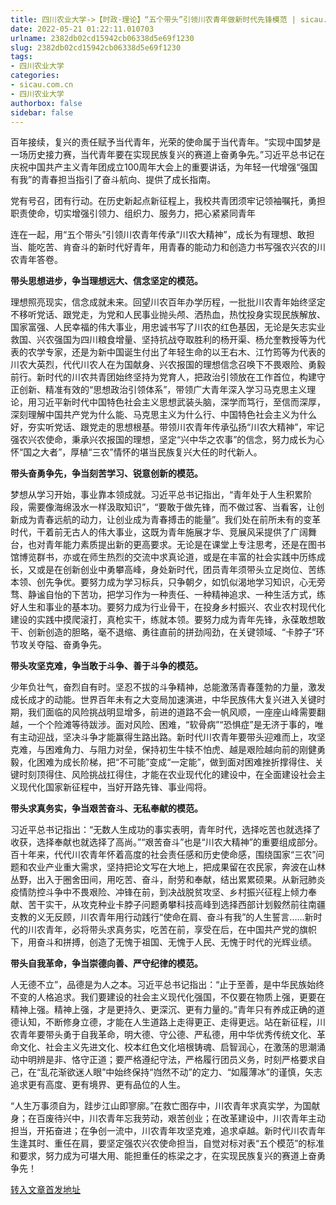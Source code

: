 ```yaml
---
title: 四川农业大学->【时政·理论】“五个带头”引领川农青年做新时代先锋模范 | sicau.com.cn
date: 2022-05-21 01:22:11.010703
urlname: 2382db02cd15942cb06338d5e69f1230
slug: 2382db02cd15942cb06338d5e69f1230
tags: 
- 四川农业大学
categories:
- sicau.com.cn
- 四川农业大学
authorbox: false
sidebar: false
---
```

百年接续，复兴的责任赋予当代青年，光荣的使命属于当代青年。“实现中国梦是一场历史接力赛，当代青年要在实现民族复兴的赛道上奋勇争先。”习近平总书记在庆祝中国共产主义青年团成立100周年大会上的重要讲话，为年轻一代增强“强国有我”的青春担当指引了奋斗航向、提供了成长指南。

党有号召，团有行动。在历史新起点新征程上，我校共青团须牢记领袖嘱托，勇担职责使命，切实增强引领力、组织力、服务力，把心紧紧同青年
<!--more-->
连在一起，用“五个带头”引领川农青年传承“川农大精神”，成长为有理想、敢担当、能吃苦、肯奋斗的新时代好青年，用青春的能动力和创造力书写强农兴农的川农青年答卷。

**带头思想进步，争当理想远大、信念坚定的模范。**

理想照亮现实，信念成就未来。回望川农百年办学历程，一批批川农青年始终坚定不移听党话、跟党走，为党和人民事业抛头颅、洒热血，热忱投身实现民族解放、国家富强、人民幸福的伟大事业，用忠诚书写了川农的红色基因，无论是矢志实业救国、兴农强国为四川粮食增量、坚持抗战夺取胜利的杨开渠、杨允奎教授等为代表的农学专家，还是为新中国诞生付出了年轻生命的以王右木、江竹筠等为代表的川农大英烈，代代川农人在为国献身、兴农报国的理想信念召唤下不畏艰险、勇毅前行。新时代的川农共青团始终坚持为党育人，把政治引领放在工作首位，构建守正创新、精准有效的“思想政治引领体系”，带领广大青年深入学习马克思主义理论，用习近平新时代中国特色社会主义思想武装头脑，深学而笃行，至信而深厚，深刻理解中国共产党为什么能、马克思主义为什么行、中国特色社会主义为什么好，夯实听党话、跟党走的思想根基。带领川农青年传承弘扬“川农大精神”，牢记强农兴农使命，秉承兴农报国的理想，坚定“兴中华之农事”的信念，努力成长为心怀“国之大者”，厚植“三农”情怀的堪当民族复兴大任的时代新人。

**带头奋勇争先，争当刻苦学习、锐意创新的模范。**

梦想从学习开始，事业靠本领成就。习近平总书记指出，“青年处于人生积累阶段，需要像海绵汲水一样汲取知识”，“要敢于做先锋，而不做过客、当看客，让创新成为青春远航的动力，让创业成为青春搏击的能量”。我们处在前所未有的变革时代，干着前无古人的伟大事业，这既为青年施展才华、竞展风采提供了广阔舞台，也对青年能力素质提出新的更高要求。无论是在课堂上专注思考，还是在图书馆博览群书，亦或在师生热烈的交流中求真论道，或是在丰富的社会实践中历练成长，又或是在创新创业中勇攀高峰，身处新时代，团员青年须带头立足岗位、苦练本领、创先争优。要努力成为学习标兵，只争朝夕，如饥似渴地学习知识，心无旁骛、静谧自怡的下苦功，把学习作为一种责任、一种精神追求、一种生活方式，练好人生和事业的基本功。要努力成为行业骨干，在投身乡村振兴、农业农村现代化建设的实践中摸爬滚打，真枪实干，练就本领。要努力成为青年先锋，永葆敢想敢干、创新创造的胆略，毫不退缩、勇往直前的拼劲闯劲，在关键领域、“卡脖子”环节攻关夺隘、奋勇争先。

**带头攻坚克难，争当敢于斗争、善于斗争的模范。**

少年负壮气，奋烈自有时。坚忍不拔的斗争精神，总能激荡青春蓬勃的力量，激发成长成才的动能。世界百年未有之大变局加速演进，中华民族伟大复兴进入关键时期，我们面临的风险挑战明显增多，前进的道路不会一帆风顺，一座座山峰需要翻越，一个个险滩等待跋涉。面对风险、困难，“软骨病”“恐惧症”是无济于事的，唯有主动迎战，坚决斗争才能赢得生路出路。新时代川农青年要带头迎难而上，攻坚克难，与困难角力、与阻力对垒，保持初生牛犊不怕虎、越是艰险越向前的刚健勇毅，化困难为成长阶梯，把“不可能”变成“一定能”，做到面对困难挫折撑得住、关键时刻顶得住、风险挑战扛得住，才能在农业现代化的建设中，在全面建设社会主义现代化国家新征程中，当好开路先锋、事业闯将。

**带头求真务实，争当艰苦奋斗、无私奉献的模范。**

习近平总书记指出：“无数人生成功的事实表明，青年时代，选择吃苦也就选择了收获，选择奉献也就选择了高尚。”“艰苦奋斗”也是“川农大精神”的重要组成部分。百十年来，代代川农青年怀着高度的社会责任感和历史使命感，围绕国家“三农”问题和农业产业重大需求，坚持把论文写在大地上，把成果留在农民家，奔波在山林丛野，出入于圈舍田间，用吃苦、奋斗，耐劳和奉献，结出累累硕果。从新冠肺炎疫情防控斗争中不畏艰险、冲锋在前，到决战脱贫攻坚、乡村振兴征程上倾力奉献、苦干实干，从攻克种业卡脖子问题勇攀科技高峰到选择西部计划毅然前往南疆支教的义无反顾，川农青年用行动践行“使命在肩、奋斗有我”的人生誓言......新时代的川农青年，必将带头求真务实，吃苦在前，享受在后，在中国共产党的旗帜下，用奋斗和拼搏，创造了无愧于祖国、无愧于人民、无愧于时代的光辉业绩。

**带头自我革命，争当崇德向善、严守纪律的模范。**

人无德不立”，品德是为人之本。习近平总书记指出：“止于至善，是中华民族始终不变的人格追求。我们要建设的社会主义现代化强国，不仅要在物质上强，更要在精神上强。精神上强，才是更持久、更深沉、更有力量的。”青年只有养成正确的道德认知，不断修身立德，才能在人生道路上走得更正、走得更远。站在新征程，川农青年要带头勇于自我革命，明大德、守公德、严私德，用中华优秀传统文化、革命文化、社会主义先进文化、校本红色文化培根铸魂、启智润心，在激荡的思潮涌动中明辨是非、恪守正道；要严格遵纪守法，严格履行团员义务，时刻严格要求自己，在“乱花渐欲迷人眼”中始终保持“岿然不动”的定力、“如履薄冰”的谨慎，矢志追求更有高度、更有境界、更有品位的人生。

“人生万事须自为，跬步江山即寥廓。”在救亡图存中，川农青年求真实学，为国献身；在百废待兴中，川农青年忘我劳动，艰苦创业；在改革建设中，川农青年主动担当，开拓奋进；在争创一流中，川农青年攻坚克难，追求卓越。新时代川农青年生逢其时、重任在肩，要坚定强农兴农使命担当，自觉对标对表“五个模范”的标准和要求，努力成为可堪大用、能担重任的栋梁之才，在实现民族复兴的赛道上奋勇争先！



[转入文章首发地址](https://news.sicau.edu.cn/info/1135/67874.htm)